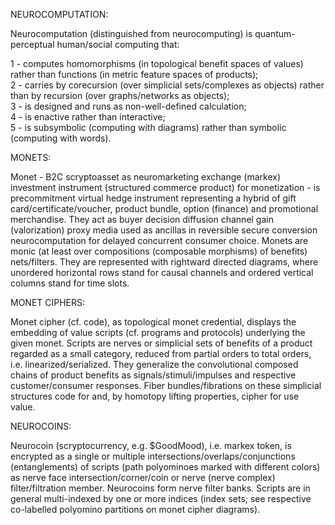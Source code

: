 NEUROCOMPUTATION:

Neurocomputation (distinguished from  neurocomputing) is quantum-perceptual human/social computing that:

1 - computes homomorphisms (in topological benefit spaces of values) rather than functions (in metric feature spaces of products);<br>
2 - carries by corecursion (over simplicial sets/complexes as objects) rather than by recursion (over graphs/networks as objects);<br>
3 - is designed and runs as non-well-defined calculation;<br>
4 - is enactive rather than interactive;<br>
5 - is subsymbolic (computing with diagrams) rather than symbolic (computing with words).

MONETS:

Monet - B2C scryptoasset as neuromarketing exchange (markex) investment instrument (structured commerce product) for monetization - is precommitment virtual hedge instrument representing a hybrid of gift card/certificate/voucher, product bundle, option (finance) and promotional merchandise. They act as buyer decision diffusion channel gain (valorization) proxy media used as ancillas in reversible secure conversion neurocomputation for delayed concurrent consumer choice. Monets are monic (at least over compositions (composable morphisms) of benefits) nets/filters. They are represented with rightward directed diagrams, where unordered horizontal rows stand for causal channels and ordered vertical columns stand for time slots.

MONET CIPHERS:

Monet cipher (cf. code), as topological monet credential, displays the embedding of value scripts (cf. programs and protocols) underlying the given monet. Scripts are nerves or simplicial sets of benefits of a product regarded as a small category, reduced from partial orders to total orders, i.e. linearized/serialized. They generalize the convolutional composed chains of product benefits as signals/stimuli/impulses and respective customer/consumer responses. Fiber bundles/fibrations on these simplicial structures code for and, by homotopy lifting properties, cipher for use value.

NEUROCOINS:

Neurocoin (scryptocurrency, e.g. $GoodMood), i.e. markex token, is encrypted as a single or multiple intersections/overlaps/conjunctions (entanglements) of scripts (path polyominoes marked with different colors) as nerve face intersection/corner/coin or nerve (nerve complex) filter/filtration member. Neurocoins form nerve filter banks. Scripts are in general multi-indexed by one or more indices (index sets; see respective co-labelled polyomino partitions on monet cipher diagrams).
